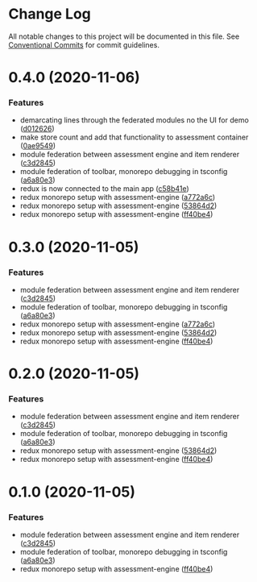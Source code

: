 # Change Log

All notable changes to this project will be documented in this file.
See [Conventional Commits](https://conventionalcommits.org) for commit guidelines.

# 0.4.0 (2020-11-06)


### Features

* demarcating lines through the federated modules no the UI for demo ([d012626](https://github.com/jimmy-james/fm-monorepo-poc/commit/d012626ef4fda03fc771430d32ed2799026519eb))
* make store count and add that functionality to assessment container ([0ae9549](https://github.com/jimmy-james/fm-monorepo-poc/commit/0ae9549918b7b075030fc495d3bbd9327f0aacc7))
* module federation between assessment engine and item renderer ([c3d2845](https://github.com/jimmy-james/fm-monorepo-poc/commit/c3d2845e678998e9bbcff9cb8cd1ec86dd0895fb))
* module federation of toolbar, monorepo debugging in tsconfig ([a6a80e3](https://github.com/jimmy-james/fm-monorepo-poc/commit/a6a80e3185627a578bda86f26591584808d211f2))
* redux is now connected to the main app ([c58b41e](https://github.com/jimmy-james/fm-monorepo-poc/commit/c58b41e14f1e4be42c4503c694cdd8d59dc7a0aa))
* redux monorepo setup with assessment-engine ([a772a6c](https://github.com/jimmy-james/fm-monorepo-poc/commit/a772a6cc0164ea1fee70a3cf1584265407ccce3a))
* redux monorepo setup with assessment-engine ([53864d2](https://github.com/jimmy-james/fm-monorepo-poc/commit/53864d2b755a4865f48e0f6308a0f4ba9bf5f8ba))
* redux monorepo setup with assessment-engine ([ff40be4](https://github.com/jimmy-james/fm-monorepo-poc/commit/ff40be400fd53e422cf1f2da2118c064300ad529))





# 0.3.0 (2020-11-05)


### Features

* module federation between assessment engine and item renderer ([c3d2845](https://github.com/jimmy-james/fm-monorepo-poc/commit/c3d2845e678998e9bbcff9cb8cd1ec86dd0895fb))
* module federation of toolbar, monorepo debugging in tsconfig ([a6a80e3](https://github.com/jimmy-james/fm-monorepo-poc/commit/a6a80e3185627a578bda86f26591584808d211f2))
* redux monorepo setup with assessment-engine ([a772a6c](https://github.com/jimmy-james/fm-monorepo-poc/commit/a772a6cc0164ea1fee70a3cf1584265407ccce3a))
* redux monorepo setup with assessment-engine ([53864d2](https://github.com/jimmy-james/fm-monorepo-poc/commit/53864d2b755a4865f48e0f6308a0f4ba9bf5f8ba))
* redux monorepo setup with assessment-engine ([ff40be4](https://github.com/jimmy-james/fm-monorepo-poc/commit/ff40be400fd53e422cf1f2da2118c064300ad529))





# 0.2.0 (2020-11-05)


### Features

* module federation between assessment engine and item renderer ([c3d2845](https://github.com/jimmy-james/fm-monorepo-poc/commit/c3d2845e678998e9bbcff9cb8cd1ec86dd0895fb))
* module federation of toolbar, monorepo debugging in tsconfig ([a6a80e3](https://github.com/jimmy-james/fm-monorepo-poc/commit/a6a80e3185627a578bda86f26591584808d211f2))
* redux monorepo setup with assessment-engine ([53864d2](https://github.com/jimmy-james/fm-monorepo-poc/commit/53864d2b755a4865f48e0f6308a0f4ba9bf5f8ba))
* redux monorepo setup with assessment-engine ([ff40be4](https://github.com/jimmy-james/fm-monorepo-poc/commit/ff40be400fd53e422cf1f2da2118c064300ad529))





# 0.1.0 (2020-11-05)


### Features

* module federation between assessment engine and item renderer ([c3d2845](https://github.com/jimmy-james/fm-monorepo-poc/commit/c3d2845e678998e9bbcff9cb8cd1ec86dd0895fb))
* module federation of toolbar, monorepo debugging in tsconfig ([a6a80e3](https://github.com/jimmy-james/fm-monorepo-poc/commit/a6a80e3185627a578bda86f26591584808d211f2))
* redux monorepo setup with assessment-engine ([ff40be4](https://github.com/jimmy-james/fm-monorepo-poc/commit/ff40be400fd53e422cf1f2da2118c064300ad529))
